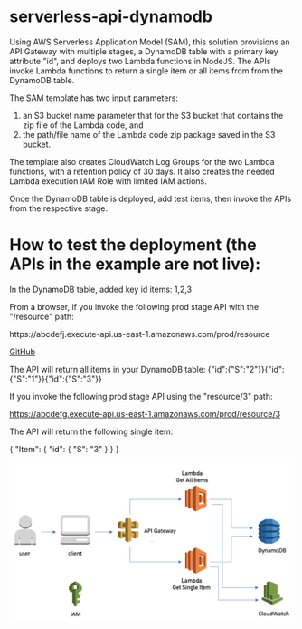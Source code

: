 # serverless-api-dynamodb

Using AWS Serverless Application Model (SAM), this solution provisions an API Gateway with multiple stages, a DynamoDB table with a primary key attribute "id", and deploys two Lambda functions in NodeJS. The APIs invoke Lambda functions to return a single item or all items from from the DynamoDB table.

The SAM template has two input parameters: 
1) an S3 bucket name parameter that for the S3 bucket that contains the zip file of the Lambda code, and 
2) the path/file name of the Lambda code zip package saved in the S3 bucket.

The template also creates CloudWatch Log Groups for the two Lambda functions, with a retention policy of 30 days. It also creates the needed Lambda execution IAM Role with limited IAM actions.

Once the DynamoDB table is deployed, add test items, then invoke the APIs from the respective stage.

# How to test the deployment (the APIs in the example are not live):

In the DynamoDB table, added key id items: 1,2,3

From a browser, if you invoke the following prod stage API with the "/resource" path:

https\://abcdefj.execute-api.us-east-1.amazonaws.com/prod/resource

[GitHub](http://github.com)

The API will return all items in your DynamoDB table: {"id":{"S":"2"}}{"id":{"S":"1"}}{"id":{"S":"3"}}

If you invoke the following prod stage API using the "resource/3" path:

https://abcdefg.execute-api.us-east-1.amazonaws.com/prod/resource/3

The API will return the following single item:

{
  "Item": {
    "id": {
      "S": "3"
    }
  }
}

![GitHub Logo](mbx-serverless-api.jpg)


